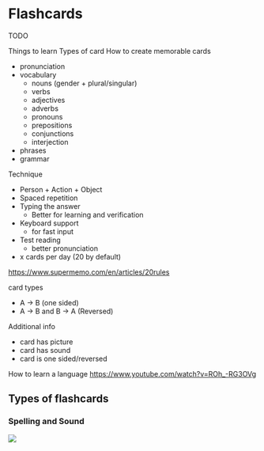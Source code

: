 # Flashcards

TODO


Things to learn
Types of card
How to create memorable cards


- pronunciation
- vocabulary
  - nouns (gender + plural/singular)
  - verbs
  - adjectives
  - adverbs
  - pronouns
  - prepositions
  - conjunctions
  - interjection
- phrases
- grammar


Technique
- Person + Action + Object
- Spaced repetition
- Typing the answer
  - Better for learning and verification
- Keyboard support
  - for fast input
- Test reading
  - better pronunciation
- x cards per day (20 by default)

https://www.supermemo.com/en/articles/20rules

card types
- A -> B (one sided)
- A -> B and B -> A (Reversed)

Additional info
- card has picture
- card has sound
- card is one sided/reversed


How to learn a language https://www.youtube.com/watch?v=ROh_-RG3OVg


## Types of flashcards

### Spelling and Sound

![](http://4boz9c1xneye2wh6s235261r-wpengine.netdna-ssl.com/wp-content/uploads/2014/05/Screen-Shot-2014-05-02-at-2.14.02-PM.png)


